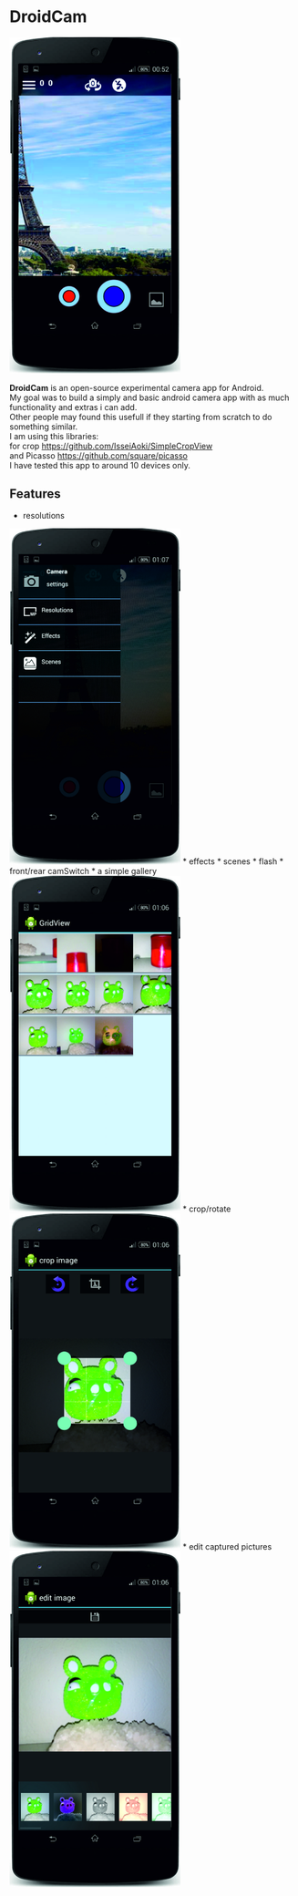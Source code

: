 # DroidCam

<img src="./pics/pic6.jpg" width="300">

<b>DroidCam</b> is an open-source experimental camera app for Android. <br>
My goal was to build a simply and basic android camera app with as much functionality and extras i can add.<br>
Other people may found this usefull if they starting from scratch to do something similar.<br>
I am using this libraries:<br>
for crop https://github.com/IsseiAoki/SimpleCropView <br>
and Picasso https://github.com/square/picasso
<br>
I have tested this app to around 10 devices only.
<br>
## Features
* resolutions <br>
<img src="./pics/pic1.jpg" width="300">
* effects
* scenes
* flash
* front/rear camSwitch
* a simple gallery <br>
<img src="./pics/pic7.jpg" width="300">
* crop/rotate <br>
<img src="./pics/pic4.jpg" width="300">
* edit captured pictures <br>
<img src="./pics/pic2.jpg" width="300">
